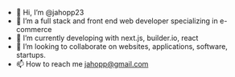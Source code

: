 - 👋 Hi, I’m @jahopp23
- 👀 I’m a full stack and front end web developer specializing in e-commerce
- 🌱 I’m currently developing with next.js, builder.io, react
- 💞️ I’m looking to collaborate on websites, applications, software, startups.
- 📫 How to reach me jahopp@gmail.com

<!---
jahopp23/jahopp23 is a ✨ special ✨ repository because its `README.md` (this file) appears on your GitHub profile.
You can click the Preview link to take a look at your changes.
--->
